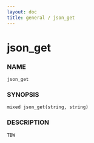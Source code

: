 ```yaml
---
layout: doc
title: general / json_get
---
```

# json_get

### NAME

    json_get

### SYNOPSIS

    mixed json_get(string, string)

### DESCRIPTION

    TBW


